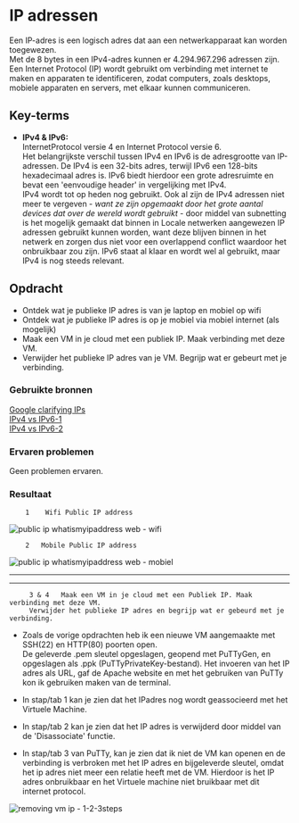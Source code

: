 # **IP adressen**
Een IP-adres is een logisch adres dat aan een netwerkapparaat kan worden toegewezen.  
Met de 8 bytes in een IPv4-adres kunnen er 4.294.967.296 adressen zijn.  
Een Internet Protocol (IP) wordt gebruikt om verbinding met internet te maken en apparaten te identificeren, zodat computers, zoals desktops, mobiele apparaten en servers, met elkaar kunnen communiceren.  

## **Key-terms**  
-   **IPv4 & IPv6:**  
InternetProtocol versie 4 en Internet Protocol versie 6.  
Het belangrijkste verschil tussen IPv4 en IPv6 is de adresgrootte van IP-adressen. De IPv4 is een 32-bits adres, terwijl IPv6 een 128-bits hexadecimaal adres is. IPv6 biedt hierdoor een grote adresruimte en bevat een 'eenvoudige header' in vergelijking met IPv4.  
IPv4 wordt tot op heden nog gebruikt. Ook al zijn de IPv4 adressen niet meer te vergeven - *want ze zijn opgemaakt door het grote aantal devices dat over de wereld wordt gebruikt* - door middel van subnetting is het mogelijk gemaakt dat binnen in Locale netwerken aangewezen IP adressen gebruikt kunnen worden, want deze blijven binnen in het netwerk en zorgen dus niet voor een overlappend conflict waardoor het onbruikbaar zou zijn. IPv6 staat al klaar en wordt wel al gebruikt, maar IPv4 is nog steeds relevant.

## **Opdracht**  
- Ontdek wat je publieke IP adres is van je laptop en mobiel op wifi
- Ontdek wat je publieke IP adres is op je mobiel via mobiel internet (als mogelijk)
- Maak een VM in je cloud met een publiek IP. Maak verbinding met deze VM.
- Verwijder het publieke IP adres van je VM. Begrijp wat er gebeurt met je verbinding.

### **Gebruikte bronnen**  
[Google clarifying IPs](https://support.google.com/websearch/answer/1696588?hl=en)  
[IPv4 vs IPv6-1](https://kinsta.com/blog/ipv4-vs-ipv6/)  
[IPv4 vs IPv6-2](https://community.fs.com/blog/ipv4-vs-ipv6-whats-the-difference.html)  

### **Ervaren problemen**  
Geen problemen ervaren.  

### Resultaat  
        1    Wifi Public IP address  
![public ip whatismyipaddress web - wifi](https://user-images.githubusercontent.com/95616021/147097220-97cc9978-8cef-4787-9681-177a8c78b708.jpg)  

        2   Mobile Public IP address  

![public ip whatismyipaddress web - mobiel](https://user-images.githubusercontent.com/95616021/147097466-f4e32854-b9ba-4979-b477-6773366ba0f8.jpg)  

_____  
_____  



         3 & 4   Maak een VM in je cloud met een Publiek IP. Maak verbinding met deze VM.  
         Verwijder het publieke IP adres en begrijp wat er gebeurd met je verbinding.  
-   Zoals de vorige opdrachten heb ik een nieuwe VM aangemaakte met SSH(22) en HTTP(80) poorten open.  
    De geleverde .pem sleutel opgeslagen, geopend met PuTTyGen, en opgeslagen als .ppk (PuTTyPrivateKey-bestand).
    Het invoeren van het IP adres als URL, gaf de Apache website en met het gebruiken van PuTTy kon ik gebruiken maken van de terminal.   

-   In stap/tab 1 kan je zien dat het IPadres nog wordt geassocieerd met het Virtuele Machine.  
-   In stap/tab 2 kan je zien dat het IP adres is verwijderd door middel van de 'Disassociate' functie.  
-   In stap/tab 3 van PuTTy, kan je zien dat ik niet de VM kan openen en de verbinding is verbroken met het IP adres en bijgeleverde sleutel, omdat het ip adres niet meer een relatie heeft met de VM. Hierdoor is het IP adres onbruikbaar en het Virtuele machine niet bruikbaar met dit internet protocol.  

![removing vm ip - 1-2-3steps](https://user-images.githubusercontent.com/95616021/147097246-7b5f9139-7195-41fb-911b-d29c9821e020.jpg)  

